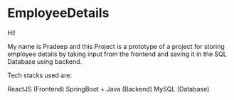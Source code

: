 # EmployeeDetails


Hi! 

My name is Pradeep and this Project is a prototype of a project for storing employee details by taking input from the frontend
and saving it in the SQL Database using backend.

Tech stacks used are:

ReactJS (Frontend)
SpringBoot + Java  (Backend)
MySQL (Database)
